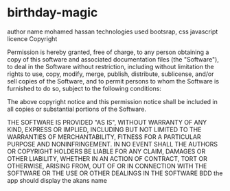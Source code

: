 # birthday-magic
author name mohamed hassan
technologies used 
bootsrap,
css 
javascript
licence
Copyright <YEAR> <COPYRIGHT HOLDER>

Permission is hereby granted, free of charge, to any person obtaining a copy of this software and associated documentation files (the "Software"), to deal in the Software without restriction, including without limitation the rights to use, copy, modify, merge, publish, distribute, sublicense, and/or sell copies of the Software, and to permit persons to whom the Software is furnished to do so, subject to the following conditions:

The above copyright notice and this permission notice shall be included in all copies or substantial portions of the Software.

THE SOFTWARE IS PROVIDED "AS
IS", WITHOUT WARRANTY OF ANY KIND,
EXPRESS OR IMPLIED, INCLUDING BUT NOT LIMITED TO THE WARRANTIES OF MERCHANTABILITY,
FITNESS FOR A PARTICULAR PURPOSE AND NONINFRINGEMENT. IN NO EVENT SHALL THE AUTHORS OR COPYRIGHT HOLDERS 
BE LIABLE FOR ANY CLAIM, DAMAGES OR OTHER LIABILITY, WHETHER IN AN ACTION OF CONTRACT, TORT OR OTHERWISE, 
ARISING FROM, OUT OF OR IN CONNECTION WITH THE SOFTWARE OR THE USE OR OTHER DEALINGS IN THE SOFTWARE
BDD
the app should display the akans name
